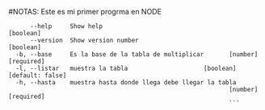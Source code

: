 #NOTAS:
Este es mi primer progrma en NODE
```
      --help     Show help                                             [boolean]
      --version  Show version number                                   [boolean]
  -b, --base     Es la base de la tabla de multiplicar       [number] [required]
  -l, --listar   muestra la tabla                     [boolean] [default: false]
  -h, --hasta    muestra hasta donde llega debe llegar la tabla
                                                             [number] [required]
                                                             ```